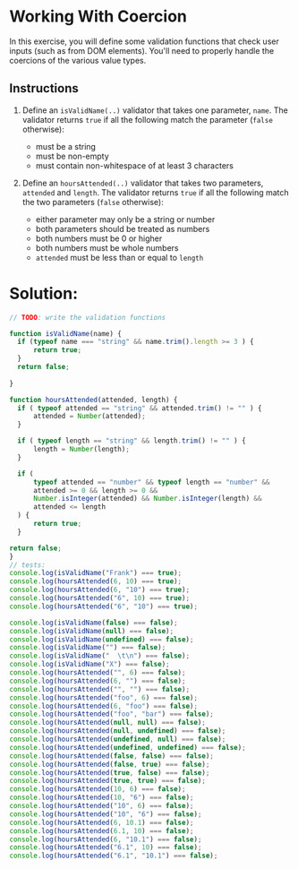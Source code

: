 # Working With Coercion

In this exercise, you will define some validation functions that check user inputs (such as from DOM elements). You'll need to properly handle the coercions of the various value types.

## Instructions

1. Define an `isValidName(..)` validator that takes one parameter, `name`. The validator returns `true` if all the following match the parameter (`false` otherwise):

	- must be a string
	- must be non-empty
	- must contain non-whitespace of at least 3 characters

2. Define an `hoursAttended(..)` validator that takes two parameters, `attended` and `length`. The validator returns `true` if all the following match the two parameters (`false` otherwise):

	- either parameter may only be a string or number
	- both parameters should be treated as numbers
	- both numbers must be 0 or higher
	- both numbers must be whole numbers
	- `attended` must be less than or equal to `length`

# Solution:

```JavaScript
// TODO: write the validation functions

function isValidName(name) {
  if (typeof name === "string" && name.trim().length >= 3 ) {
      return true;
  } 
  return false;
  
}

function hoursAttended(attended, length) {
  if ( typeof attended == "string" && attended.trim() != "" ) {
      attended = Number(attended);
  }

  if ( typeof length == "string" && length.trim() != "" ) {
      length = Number(length);
  }

  if ( 
      typeof attended == "number" && typeof length == "number" &&
      attended >= 0 && length >= 0 &&
      Number.isInteger(attended) && Number.isInteger(length) &&
      attended <= length 
  ) {
      return true;
  }

return false;
}
// tests:
console.log(isValidName("Frank") === true);
console.log(hoursAttended(6, 10) === true);
console.log(hoursAttended(6, "10") === true);
console.log(hoursAttended("6", 10) === true);
console.log(hoursAttended("6", "10") === true);

console.log(isValidName(false) === false);
console.log(isValidName(null) === false);
console.log(isValidName(undefined) === false);
console.log(isValidName("") === false);
console.log(isValidName("  \t\n") === false);
console.log(isValidName("X") === false);
console.log(hoursAttended("", 6) === false);
console.log(hoursAttended(6, "") === false);
console.log(hoursAttended("", "") === false);
console.log(hoursAttended("foo", 6) === false);
console.log(hoursAttended(6, "foo") === false);
console.log(hoursAttended("foo", "bar") === false);
console.log(hoursAttended(null, null) === false);
console.log(hoursAttended(null, undefined) === false);
console.log(hoursAttended(undefined, null) === false);
console.log(hoursAttended(undefined, undefined) === false);
console.log(hoursAttended(false, false) === false);
console.log(hoursAttended(false, true) === false);
console.log(hoursAttended(true, false) === false);
console.log(hoursAttended(true, true) === false);
console.log(hoursAttended(10, 6) === false);
console.log(hoursAttended(10, "6") === false);
console.log(hoursAttended("10", 6) === false);
console.log(hoursAttended("10", "6") === false);
console.log(hoursAttended(6, 10.1) === false);
console.log(hoursAttended(6.1, 10) === false);
console.log(hoursAttended(6, "10.1") === false);
console.log(hoursAttended("6.1", 10) === false);
console.log(hoursAttended("6.1", "10.1") === false);
```